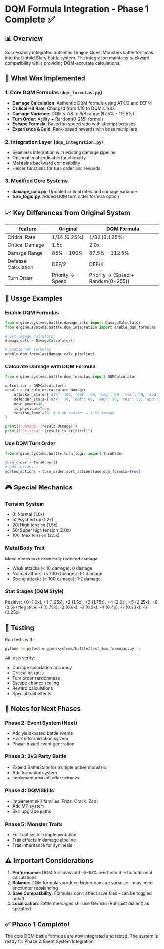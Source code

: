 # DQM Formula Integration - Phase 1 Complete ✅

## 📊 Overview
Successfully integrated authentic Dragon Quest Monsters battle formulas into the Untold Story battle system. The integration maintains backward compatibility while providing DQM-accurate calculations.

## 🎯 What Was Implemented

### 1. Core DQM Formulas (`dqm_formulas.py`)
- **Damage Calculation**: Authentic DQM formula using ATK/2 and DEF/4
- **Critical Hit Rate**: Changed from 1/16 to DQM's 1/32
- **Damage Variance**: DQM's 7/8 to 9/8 range (87.5% - 112.5%)
- **Turn Order**: Agility + Random(0-255) formula
- **Escape Formula**: Based on speed ratio with attempt bonuses
- **Experience & Gold**: Rank-based rewards with boss multipliers

### 2. Integration Layer (`dqm_integration.py`)
- Seamless integration with existing damage pipeline
- Optional enable/disable functionality
- Maintains backward compatibility
- Helper functions for turn order and rewards

### 3. Modified Core Systems
- **damage_calc.py**: Updated critical rates and damage variance
- **turn_logic.py**: Added DQM turn order formula option

## 📈 Key Differences from Original System

| Feature | Original | DQM Formula |
|---------|----------|-------------|
| Critical Rate | 1/16 (6.25%) | 1/32 (3.125%) |
| Critical Damage | 1.5x | 2.0x |
| Damage Range | 85% - 100% | 87.5% - 112.5% |
| Defense Calculation | DEF/2 | DEF/4 |
| Turn Order | Priority → Speed | Priority → (Speed + Random(0-255)) |

## 🔧 Usage Examples

### Enable DQM Formulas
```python
from engine.systems.battle.damage_calc import DamageCalculator
from engine.systems.battle.dqm_integration import enable_dqm_formulas

# Get damage calculator
damage_calc = DamageCalculator()

# Enable DQM formulas
enable_dqm_formulas(damage_calc.pipeline)
```

### Calculate Damage with DQM Formula
```python
from engine.systems.battle.dqm_formulas import DQMCalculator

calculator = DQMCalculator()
result = calculator.calculate_damage(
    attacker_stats={'atk': 100, 'def': 50, 'mag': 80, 'res': 40, 'spd': 75},
    defender_stats={'atk': 70, 'def': 60, 'mag': 90, 'res': 55, 'spd': 65},
    move_power=40,
    is_physical=True,
    tension_level=20  # High tension = 1.5x damage
)

print(f"Damage: {result.damage}")
print(f"Critical: {result.is_critical}")
```

### Use DQM Turn Order
```python
from engine.systems.battle.turn_logic import TurnOrder

turn_order = TurnOrder()
# Add actions...
sorted_actions = turn_order.sort_actions(use_dqm_formula=True)
```

## 🎮 Special Mechanics

### Tension System
- 0: Normal (1.0x)
- 5: Psyched up (1.2x)
- 20: High tension (1.5x)
- 50: Super high tension (2.0x)
- 100: Max tension (2.5x)

### Metal Body Trait
Metal slimes take drastically reduced damage:
- Weak attacks (< 10 damage): 0 damage
- Normal attacks (< 100 damage): 0-1 damage
- Strong attacks (≥ 100 damage): 1-2 damage

### Stat Stages (DQM Style)
Positive: +0 (1.0x), +1 (1.25x), +2 (1.5x), +3 (1.75x), +4 (2.0x), +5 (2.25x), +6 (2.5x)
Negative: -1 (0.75x), -2 (0.6x), -3 (0.5x), -4 (0.4x), -5 (0.33x), -6 (0.25x)

## 🧪 Testing
Run tests with:
```bash
python -m pytest engine/systems/battle/test_dqm_formulas.py -v
```

All tests verify:
- Damage calculation accuracy
- Critical hit rates
- Turn order randomness
- Escape chance scaling
- Reward calculations
- Special trait effects

## 📝 Notes for Next Phases

### Phase 2: Event System (Next)
- Add yield-based battle events
- Hook into animation system
- Phase-based event generation

### Phase 3: 3v3 Party Battle
- Extend BattleState for multiple active monsters
- Add formation system
- Implement area-of-effect attacks

### Phase 4: DQM Skills
- Implement skill families (Frizz, Crack, Zap)
- Add MP system
- Skill upgrade paths

### Phase 5: Monster Traits
- Full trait system implementation
- Trait effects in damage pipeline
- Trait inheritance for synthesis

## ⚠️ Important Considerations

1. **Performance**: DQM formulas add ~5-10% overhead due to additional calculations
2. **Balance**: DQM formulas produce higher damage variance - may need encounter rebalancing
3. **Save Compatibility**: Formulas don't affect save files - can be toggled on/off
4. **Localization**: Battle messages still use German (Ruhrpott dialect) as specified

## ✅ Phase 1 Complete!
The core DQM battle formulas are now integrated and tested. The system is ready for Phase 2: Event System Integration.
